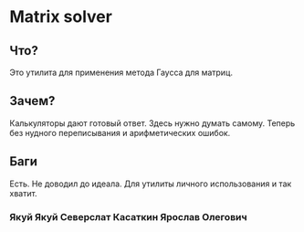 # Matrix solver

## Что?
Это утилита для применения метода Гаусса для матриц.

## Зачем?
Калькуляторы дают готовый ответ. Здесь нужно думать самому. Теперь без нудного переписывания и арифметических ошибок.

## Баги
Есть. Не доводил до идеала. Для утилиты личного использования и так хватит.

### Якуй Якуй Северслат Касаткин Ярослав Олегович
